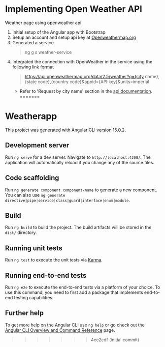 # Implementing Open Weather API
Weather page using openweather api

1. Initial setup of the Angular app with Bootstrap
2. Setup an account and setup api key at [Openweathermap.org](https://www.google.com/url?sa=t&source=web&rct=j&opi=89978449&url=https://openweathermap.org/&ved=2ahUKEwij6NHhgo-JAxWxkYkEHTOTC54QFnoECAsQAQ&usg=AOvVaw018H_9U9cLmoQlvNn8NPy-)
3. Generated a service
    >ng g s weather-service
4. Integrated the connection with OpenWeather in the service using the following link format
    >https://api.openweathermap.org/data/2.5/weather?q={city name},{state code},{country code}&appid={API key}&units=imperial
    - Refer to 'Request by city name' section in the [api documentation](https://openweathermap.org/current#geo).
=======
# Weatherapp

This project was generated with [Angular CLI](https://github.com/angular/angular-cli) version 15.0.2.

## Development server

Run `ng serve` for a dev server. Navigate to `http://localhost:4200/`. The application will automatically reload if you change any of the source files.

## Code scaffolding

Run `ng generate component component-name` to generate a new component. You can also use `ng generate directive|pipe|service|class|guard|interface|enum|module`.

## Build

Run `ng build` to build the project. The build artifacts will be stored in the `dist/` directory.

## Running unit tests

Run `ng test` to execute the unit tests via [Karma](https://karma-runner.github.io).

## Running end-to-end tests

Run `ng e2e` to execute the end-to-end tests via a platform of your choice. To use this command, you need to first add a package that implements end-to-end testing capabilities.

## Further help

To get more help on the Angular CLI use `ng help` or go check out the [Angular CLI Overview and Command Reference](https://angular.io/cli) page.
>>>>>>> 4ee2cdf (initial commit)
